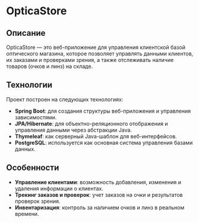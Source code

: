 # OpticaStore

## Описание

OpticaStore — это веб-приложение для управления клиентской базой оптического магазина, которое позволяет управлять данными клиентов, их заказами и проверками зрения, а также отслеживать наличие товаров (очков и линз) на складе.

## Технологии

Проект построен на следующих технологиях:

- **Spring Boot**: для создания структуры веб-приложения и управления зависимостями.
- **JPA/Hibernate**: для объектно-реляционного отображения и управления данными через абстракции Java.
- **Thymeleaf**: как серверный Java-шаблон для веб-интерфейсов.
- **PostgreSQL**: используется как основная система управления базами данных.

## Особенности

- **Управление клиентами**: возможность добавления, изменения и удаления информации о клиентах.
- **Трекинг заказов и проверок**: учет заказов на очки и результатов проверок зрения.
- **Инвентаризация**: контроль за наличием очков и линз в реальном времени.
